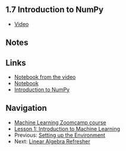 ## 1.7 Introduction to NumPy

* [Video](https://drive.google.com/file/d/1-3AkKZoB0U9HuYRVTLkuMZD7TuAMeaSt/view)


## Notes


## Links

* [Notebook from the video](notebooks/07-numpy.ipynb)
* [Notebook](https://github.com/alexeygrigorev/mlbookcamp-code/blob/master/appendix-c-numpy.ipynb)
* [Introduction to NumPy](https://mlbookcamp.com/article/numpy)

## Navigation

* [Machine Learning Zoomcamp course](../)
* [Lesson 1: Introduction to Machine Learning](./)
* Previous: [Setting up the Environment](06-environment.md)
* Next: [Linear Algebra Refresher](08-linear-algebra.md)
